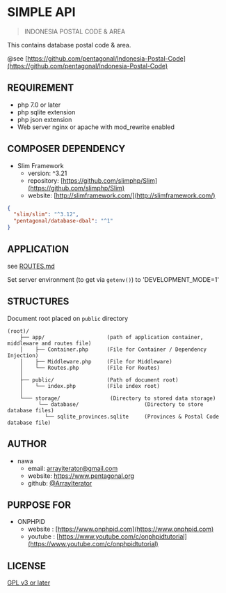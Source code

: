 # SIMPLE API

> INDONESIA POSTAL CODE & AREA

This contains database postal code & area.

@see [https://github.com/pentagonal/Indonesia-Postal-Code](https://github.com/pentagonal/Indonesia-Postal-Code)

## REQUIREMENT

- php 7.0 or later
- php sqlite extension
- php json extension
- Web server nginx or apache with mod_rewrite enabled

## COMPOSER DEPENDENCY

- Slim Framework 
    - version: ^3.21 
    - repository: [https://github.com/slimphp/Slim](https://github.com/slimphp/Slim)
    - website: [http://slimframework.com/](http://slimframework.com/)

```json
{
  "slim/slim": "^3.12",
  "pentagonal/database-dbal": "^1"
}
```

## APPLICATION

see [ROUTES.md](ROUTES.md)

Set server environment (to get via `getenv()`) to 'DEVELOPMENT_MODE=1'


## STRUCTURES

Document root placed on `public` directory

```text
(root)/
    ├── app/                    (path of application container, middleware and routes file)
    │    ├── Container.php      (File for Container / Dependency Injection)
    │    ├── Middleware.php     (File for Middleware)
    │    └── Routes.php         (File For Routes)
    │
    ├── public/                 (Path of document root)
    │    └── index.php          (File index root)
    │
    └─── storage/                (Directory to stored data storage)
          └── database/                     (Directory to store database files)       
            └── sqlite_provinces.sqlite     (Provinces & Postal Code database file)

```

## AUTHOR

- nawa
    - email: arrayiterator@gmail.com
    - website: https://www.pentagonal.org
    - github: [@ArrayIterator](https://github.com/arrayiterator/)


## PURPOSE FOR

- ONPHPID
    - website : [https://www.onphpid.com](https://www.onphpid.com)
    - youtube : [https://www.youtube.com/c/onphpidtutorial](https://www.youtube.com/c/onphpidtutorial)

## LICENSE

[GPL v3 or later](LICENSE)
